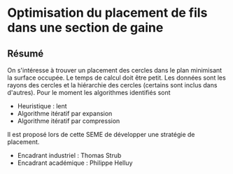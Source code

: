 Optimisation du placement de fils dans une section de gaine
===========================================================

Résumé
------

On s'intéresse à trouver un placement des cercles dans le plan minimisant la
surface occupée. Le temps de calcul doit être petit.  Les données sont les
rayons des cercles et la hiérarchie des cercles (certains sont inclus dans
d'autres). Pour le moment les algorithmes identifiés sont
 - Heuristique : lent
 - Algorithme itératif par expansion
 - Algorithme itératif par compression

Il est proposé lors de cette SEME de développer une stratégie de placement.

 - Encadrant industriel : Thomas Strub
 - Encadrant académique : Philippe Helluy
